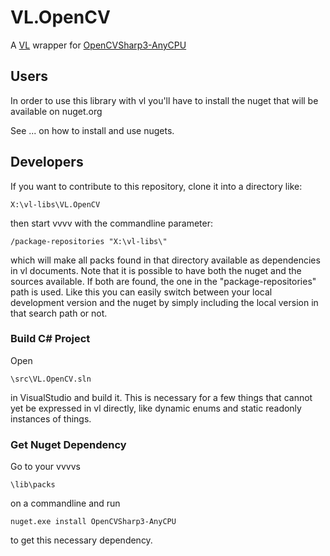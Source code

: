 # VL.OpenCV
A [VL](https://vvvv.org/documentation/vl) wrapper for [OpenCVSharp3-AnyCPU](https://github.com/shimat/opencvsharp)

## Users
In order to use this library with vl you'll have to install the nuget that will be available on nuget.org

See ... on how to install and use nugets.

## Developers
If you want to contribute to this repository, clone it into a directory like:
 
    X:\vl-libs\VL.OpenCV
 
then start vvvv with the commandline parameter:

    /package-repositories "X:\vl-libs\"
    
which will make all packs found in that directory available as dependencies in vl documents. Note that it is possible to have both the nuget and the sources available. If both are found, the one in the "package-repositories" path is used. Like this you can easily switch between your local development version and the nuget by simply including the local version in that search path or not.

### Build C# Project
Open

    \src\VL.OpenCV.sln
    
in VisualStudio and build it. This is necessary for a few things that cannot yet be expressed in vl directly, like dynamic enums and static readonly instances of things. 

### Get Nuget Dependency
Go to your vvvvs

    \lib\packs 
    
on a commandline and run

    nuget.exe install OpenCVSharp3-AnyCPU
    
to get this necessary dependency.
